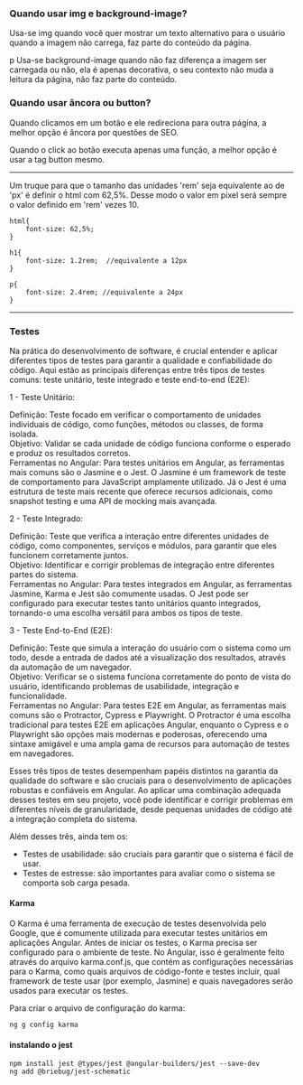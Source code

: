  ### Quando usar img e background-image?
 
 <p> Usa-se img quando você quer mostrar um texto alternativo para o usuário quando a imagem não carrega, faz parte do conteúdo da página.</p>p
  Usa-se background-image quando não faz diferença a imagem ser carregada ou não, ela é apenas decorativa, o seu contexto não muda a leitura da página, não faz parte do conteúdo.<br>

### Quando usar âncora ou button?

<p>Quando clicamos em um botão e ele redireciona para outra página, a melhor opção é âncora por questões de SEO.</p>
Quando o click ao botão executa apenas uma função, a melhor opção é usar a tag button mesmo.<br>

--- 

<p>Um truque para que o tamanho das unidades 'rem' seja equivalente ao de 'px' é definir
o html com 62,5%.
Desse modo o valor em píxel será sempre o valor definido em 'rem' vezes 10.</p>

```
html{
    font-size: 62,5%;
}

h1{
    font-size: 1.2rem;  //equivalente a 12px
}

p{
    font-size: 2.4rem; //equivalente a 24px
}
```

--- 

### Testes

Na prática do desenvolvimento de software, é crucial entender e aplicar diferentes tipos de testes para garantir a qualidade e confiabilidade do código. Aqui estão as principais diferenças entre três tipos de testes comuns: teste unitário, teste integrado e teste end-to-end (E2E):

1 - Teste Unitário:

 Definição: Teste focado em verificar o comportamento de unidades individuais de código, como funções, métodos ou classes, de forma isolada.<br>
 Objetivo: Validar se cada unidade de código funciona conforme o esperado e produz os resultados corretos.<br>
 Ferramentas no Angular: Para testes unitários em Angular, as ferramentas mais comuns são o Jasmine e o Jest. O Jasmine é um framework de teste de comportamento para          JavaScript amplamente utilizado. Já o Jest é uma estrutura de teste mais recente que oferece recursos adicionais, como snapshot testing e uma API de mocking mais avançada.

2 - Teste Integrado:

Definição: Teste que verifica a interação entre diferentes unidades de código, como componentes, serviços e módulos, para garantir que eles funcionem corretamente juntos.<br>
Objetivo: Identificar e corrigir problemas de integração entre diferentes partes do sistema.<br>
Ferramentas no Angular: Para testes integrados em Angular, as ferramentas Jasmine, Karma e Jest são comumente usadas. O Jest pode ser configurado para executar testes tanto unitários quanto integrados, tornando-o uma escolha versátil para ambos os tipos de teste.

3 - Teste End-to-End (E2E):

Definição: Teste que simula a interação do usuário com o sistema como um todo, desde a entrada de dados até a visualização dos resultados, através da automação de um navegador.<br>
Objetivo: Verificar se o sistema funciona corretamente do ponto de vista do usuário, identificando problemas de usabilidade, integração e funcionalidade.<br>
Ferramentas no Angular: Para testes E2E em Angular, as ferramentas mais comuns são o Protractor, Cypress e Playwright. O Protractor é uma escolha tradicional para testes E2E em aplicações Angular, enquanto o Cypress e o Playwright são opções mais modernas e poderosas, oferecendo uma sintaxe amigável e uma ampla gama de recursos para automação de testes em navegadores.

Esses três tipos de testes desempenham papéis distintos na garantia da qualidade do software e são cruciais para o desenvolvimento de aplicações robustas e confiáveis em Angular. Ao aplicar uma combinação adequada desses testes em seu projeto, você pode identificar e corrigir problemas em diferentes níveis de granularidade, desde pequenas unidades de código até a integração completa do sistema.

Além desses três, ainda tem os:

- Testes de usabilidade: são cruciais para garantir que o sistema é fácil de usar.
- Testes de estresse: são importantes para avaliar como o sistema se comporta sob carga pesada.

#### Karma 

O Karma é uma ferramenta de execução de testes desenvolvida pelo Google, que é comumente utilizada para executar testes unitários em aplicações Angular.
Antes de iniciar os testes, o Karma precisa ser configurado para o ambiente de teste. No Angular, isso é geralmente feito através do arquivo karma.conf.js, que contém as configurações necessárias para o Karma, como quais arquivos de código-fonte e testes incluir, qual framework de teste usar (por exemplo, Jasmine) e quais navegadores serão usados para executar os testes.<br>

Para criar o arquivo de configuração do karma:
```
ng g config karma
```

#### instalando o jest
```
npm install jest @types/jest @angular-builders/jest --save-dev
ng add @briebug/jest-schematic
```
